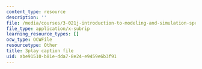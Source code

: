 ```yaml
---
content_type: resource
description: ''
file: /media/courses/3-021j-introduction-to-modeling-and-simulation-spring-2012/abe91510b81edda78e24e9459e6b3f91_FvwDJ3Op2Js.srt
file_type: application/x-subrip
learning_resource_types: []
ocw_type: OCWFile
resourcetype: Other
title: 3play caption file
uid: abe91510-b81e-dda7-8e24-e9459e6b3f91
---
```

